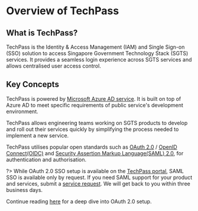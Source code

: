 # Overview of TechPass
## What is TechPass?
TechPass is the Identity & Access Management (IAM) and Single Sign-on (SSO) solution to access Singapore Government Technology Stack (SGTS) services. It provides a seamless login experience across SGTS services and allows centralised user access control.

## Key Concepts
TechPass is powered by [Microsoft Azure AD service](https://azure.microsoft.com/en-us/services/active-directory/). It is built on top of Azure AD to meet specific requirements of public service's development environment.

TechPass allows engineering teams working on SGTS products to develop and roll out their services quickly by simplifying the process needed to implement a new service.

TechPass utilises popular open standards such as [OAuth 2.0](https://oauth.net/2/) / [OpenID Connect(OIDC)](https://openid.net/connect/)
and [Security Assertion Markup Language(SAML) 2.0](http://docs.oasis-open.org/security/saml/Post2.0/sstc-saml-tech-overview-2.0.html), for authentication and authorisation.

?> While OAuth 2.0 SSO setup is available on the [TechPass portal](https://portal.techpass.suite.gov.sg), SAML SSO is available only by request. If you need SAML support for your product and services, submit a [service request](https://go.gov.sg/techpass-sr). We will get back to you within three business days.

Continue reading [here](/concepts/oauth2.md) for a deep dive into OAuth 2.0 setup.

